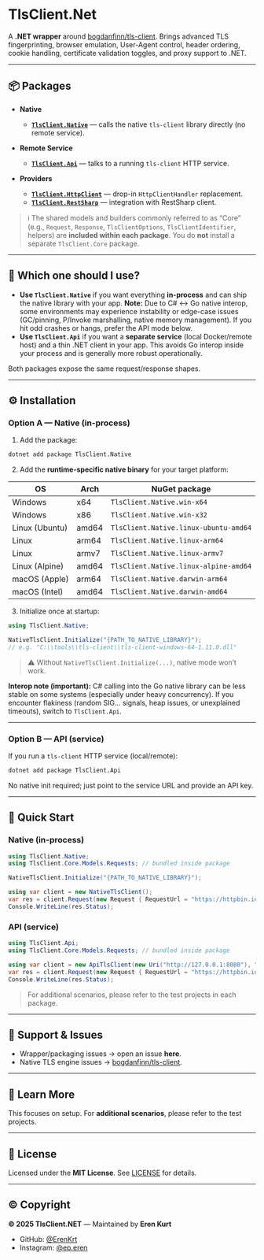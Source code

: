 # TlsClient.Net

A **.NET wrapper** around [bogdanfinn/tls-client](https://github.com/bogdanfinn/tls-client).
Brings advanced TLS fingerprinting, browser emulation, User-Agent control, header ordering, cookie handling, certificate validation toggles, and proxy support to .NET.

---

## 📦 Packages

* **Native**

  * **[`TlsClient.Native`](./src/TlsClient.Native/README.md)** — calls the native `tls-client` library directly (no remote service).
* **Remote Service**

  * **[`TlsClient.Api`](./src/TlsClient.Api/README.md)** — talks to a running `tls-client` HTTP service.

* **Providers**
  * **[`TlsClient.HttpClient`](./src/providers/TlsClient.Provider.HttpClient/README.md)** — drop-in `HttpClientHandler` replacement.
  * **[`TlsClient.RestSharp`](./src/providers/TlsClient.Provider.RestSharp/README.md)** — integration with RestSharp client.


> ℹ️ The shared models and builders commonly referred to as “Core” (e.g., `Request`, `Response`, `TlsClientOptions`, `TlsClientIdentifier`, helpers) are **included within each package**. You do **not** install a separate `TlsClient.Core` package.

---

## 🧭 Which one should I use?

* **Use `TlsClient.Native`** if you want everything **in-process** and can ship the native library with your app.
  **Note:** Due to C# ↔ Go native interop, some environments may experience instability or edge-case issues (GC/pinning, P/Invoke marshalling, native memory management). If you hit odd crashes or hangs, prefer the API mode below.
* **Use `TlsClient.Api`** if you want a **separate service** (local Docker/remote host) and a thin .NET client in your app. This avoids Go interop inside your process and is generally more robust operationally.

Both packages expose the same request/response shapes.

---

## ⚙️ Installation

### Option A — Native (in-process)

1. Add the package:

```bash
dotnet add package TlsClient.Native
```

2. Add the **runtime-specific native binary** for your target platform:

| OS             | Arch  | NuGet package                         |
| -------------- | ----- | ------------------------------------- |
| Windows        | x64   | `TlsClient.Native.win-x64`            |
| Windows        | x86   | `TlsClient.Native.win-x32`            |
| Linux (Ubuntu) | amd64 | `TlsClient.Native.linux-ubuntu-amd64` |
| Linux          | arm64 | `TlsClient.Native.linux-arm64`        |
| Linux          | armv7 | `TlsClient.Native.linux-armv7`        |
| Linux (Alpine) | amd64 | `TlsClient.Native.linux-alpine-amd64` |
| macOS (Apple)  | arm64 | `TlsClient.Native.darwin-arm64`       |
| macOS (Intel)  | amd64 | `TlsClient.Native.darwin-amd64`       |

3. Initialize once at startup:

```csharp
using TlsClient.Native;

NativeTlsClient.Initialize("{PATH_TO_NATIVE_LIBRARY}");
// e.g. "C:\\tools\\tls-client\\tls-client-windows-64-1.11.0.dll"
```

> ⚠️ Without `NativeTlsClient.Initialize(...)`, native mode won’t work.

**Interop note (important):** C# calling into the Go native library can be less stable on some systems (especially under heavy concurrency). If you encounter flakiness (random SIG… signals, heap issues, or unexplained timeouts), switch to `TlsClient.Api`.

---

### Option B — API (service)

If you run a `tls-client` HTTP service (local/remote):

```bash
dotnet add package TlsClient.Api
```

No native init required; just point to the service URL and provide an API key.

---

## 🚀 Quick Start

### Native (in-process)

```csharp
using TlsClient.Native;
using TlsClient.Core.Models.Requests; // bundled inside package

NativeTlsClient.Initialize("{PATH_TO_NATIVE_LIBRARY}");

using var client = new NativeTlsClient();
var res = client.Request(new Request { RequestUrl = "https://httpbin.io/get" });
Console.WriteLine(res.Status);
```

### API (service)

```csharp
using TlsClient.Api;
using TlsClient.Core.Models.Requests; // bundled inside package

using var client = new ApiTlsClient(new Uri("http://127.0.0.1:8080"), "my-auth-key-1");
var res = client.Request(new Request { RequestUrl = "https://httpbin.io/get" });
Console.WriteLine(res.Status);
```

> For additional scenarios, please refer to the test projects in each package.

---

## 🧯 Support & Issues

* Wrapper/packaging issues → open an issue **here**.
* Native TLS engine issues → [bogdanfinn/tls-client](https://github.com/bogdanfinn/tls-client).

---

## 🔬 Learn More

This focuses on setup.
For **additional scenarios**, please refer to the test projects.

---

## 📜 License

Licensed under the **MIT License**.
See [LICENSE](./LICENSE) for details.

---

## ©️ Copyright

**© 2025 TlsClient.NET** — Maintained by **Eren Kurt**

* GitHub: [@ErenKrt](https://github.com/ErenKrt)
* Instagram: [@ep.eren](https://instagram.com/ep.eren)
